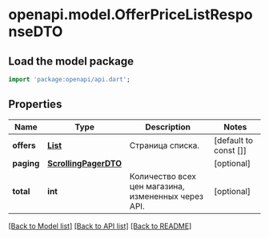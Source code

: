 # openapi.model.OfferPriceListResponseDTO

## Load the model package
```dart
import 'package:openapi/api.dart';
```

## Properties
Name | Type | Description | Notes
------------ | ------------- | ------------- | -------------
**offers** | [**List<OfferPriceResponseDTO>**](OfferPriceResponseDTO.md) | Страница списка. | [default to const []]
**paging** | [**ScrollingPagerDTO**](ScrollingPagerDTO.md) |  | [optional] 
**total** | **int** | Количество всех цен магазина, измененных через API. | [optional] 

[[Back to Model list]](../README.md#documentation-for-models) [[Back to API list]](../README.md#documentation-for-api-endpoints) [[Back to README]](../README.md)


